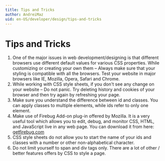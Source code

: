 ```yaml
---
title: Tips and Tricks
author: AndreiMaz
uid: en-US/developer/design/tips-and-tricks
---
```


# Tips and Tricks

1. One of the major issues in web development/designing is that different browsers use different default values for various CSS properties. While customizing or creating your own them – Always make sure that your styling is compatible with all the browsers. Test your website in major browsers like IE, Mozilla, Opera, Safari and Chrome.
2. While working with CSS style sheets, if you don't see any change on your website – Do not panic. Try deleting history and cookies of your browser and then try again by refreshing your page.
3. Make sure you understand the difference between id and classes. You can apply classes to multiple elements, while ids refer to only one element.
4. Make use of Firebug Add-on plug-in offered by Mozilla. It is a very useful tool which allows you to edit, debug, and monitor CSS, HTML, and JavaScript live in any web page. You can download it from here: [getfirebug.com](http://getfirebug.com/)
5. CSS style sheets do not allow you to start the name of your ids and classes with a number or other non-alphabetical character.
6. Do not limit yourself to span and div tags only. There are a lot of other / better features offers by CSS to style a page.